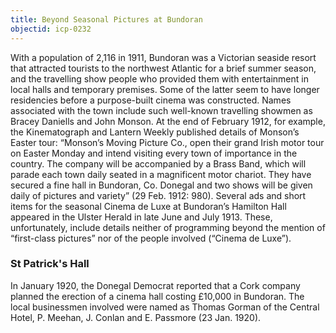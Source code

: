 ```yaml
---
title: Beyond Seasonal Pictures at Bundoran
objectid: icp-0232
---
```


With a population of 2,116 in 1911, Bundoran was a Victorian seaside resort that attracted tourists to the northwest Atlantic for a brief summer season, and the travelling show people who provided them with entertainment in local halls and temporary premises. Some of the latter seem to have longer residencies before a purpose-built cinema was constructed. Names associated with the town include such well-known travelling showmen as Bracey Daniells and John Monson. 
At the end of February 1912, for example, the Kinematograph and Lantern Weekly published details of Monson’s Easter tour: “Monson’s Moving Picture Co., open their grand Irish motor tour on Easter Monday and intend visiting every town of importance in the country. The company will be accompanied by a Brass Band, which will parade each town daily seated in a magnificent motor chariot. They have secured a fine hall in Bundoran, Co. Donegal and two shows will be given daily of pictures and variety” (29 Feb. 1912: 980). 
Several ads and short items for the seasonal Cinema de Luxe at Bundoran’s Hamilton Hall appeared in the Ulster Herald in late June and July 1913. These, unfortunately, include details neither of programming beyond the mention of “first-class pictures” nor of the people involved (“Cinema de Luxe”). 

### St Patrick's Hall

In January 1920, the Donegal Democrat reported that a Cork company planned the erection of a cinema hall costing £10,000 in Bundoran. The local businessmen involved were named as Thomas Gorman of the Central Hotel, P. Meehan, J. Conlan and E. Passmore (23 Jan. 1920).   

